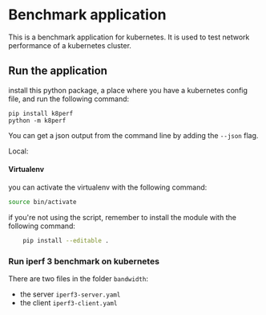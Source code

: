 # Benchmark application
This is a benchmark application for kubernetes. It is used to test network performance of a kubernetes cluster.


## Run the application
install this python package, a place where you have a kubernetes config file, and run the following command:
```
pip install k8perf
python -m k8perf
```

You can get a json output from the command line by adding the `--json` flag.

Local:
#### Virtualenv
you can activate the virtualenv with the following command:
```bash
source bin/activate
```
if you're not using the script, remember to install the module with the following command:
```bash
    pip install --editable .

```

### Run iperf 3 benchmark on kubernetes
There are two files in the folder `bandwidth`:
- the server `iperf3-server.yaml`
- the client `iperf3-client.yaml`

